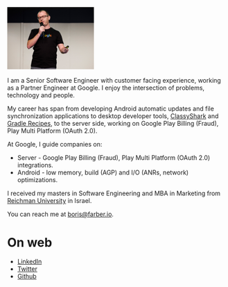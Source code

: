 
<img src="img/Header.jpg" width="200"/>

I am a Senior Software Engineer with customer facing experience, working as a Partner Engineer at Google. I enjoy the intersection
of problems, technology and people.

My career has span from developing Android automatic updates and file synchronization applications to desktop 
developer tools, [ClassyShark](https://github.com/google/android-classyshark)  and [Gradle Recipes](https://github.com/android/gradle-recipes), to the server side, working on Google Play Billing (Fraud), Play Multi Platform (OAuth 2.0).

At Google, I guide companies on:
* Server - Google Play Billing (Fraud), Play Multi Platform (OAuth 2.0) integrations.
* Android - low memory, build (AGP) and I/O (ANRs, network) optimizations.
 
I received my masters in Software Engineering and MBA in Marketing from [Reichman 
University](https://www.runi.ac.il/en/) in Israel.

You can reach me at <boris@farber.io>.

# On web
* [LinkedIn](https://www.linkedin.com/in/borisfarber/) 
* [Twitter](https://x.com/BorisFarber) 
* [Github](https://github.com/borisf) 
